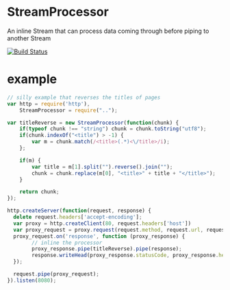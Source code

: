 StreamProcessor
===============

An inline Stream that can process data coming through before piping to another Stream

[![Build Status](https://secure.travis-ci.org/morganrallen/StreamProcessor.png)](http://travis-ci.org/morganrallen/StreamProcessor)

example
=======

``` js
// silly example that reverses the titles of pages
var http = require('http'),
	StreamProcessor = require("..");

var titleReverse = new StreamProcessor(function(chunk) {
	if(typeof chunk !== "string") chunk = chunk.toString("utf8");
	if(chunk.indexOf("<title") > -1) {
		var m = chunk.match(/<title>(.*)<\/title>/i);
	};

	if(m) {
		var title = m[1].split("").reverse().join("");
		chunk = chunk.replace(m[0], "<title>" + title + "</title>");
	}

	return chunk;
});

http.createServer(function(request, response) {
  delete request.headers['accept-encoding'];
  var proxy = http.createClient(80, request.headers['host'])
  var proxy_request = proxy.request(request.method, request.url, request.headers);
  proxy_request.on('response', function (proxy_response) {
        // inline the processor
        proxy_response.pipe(titleReverse).pipe(response);
        response.writeHead(proxy_response.statusCode, proxy_response.headers);
  });

  request.pipe(proxy_request);
}).listen(8080);
```
